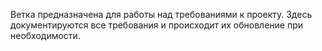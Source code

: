 Ветка предназначена для работы над требованиями к проекту. Здесь документируются все требования и происходит их обновление при необходимости.
